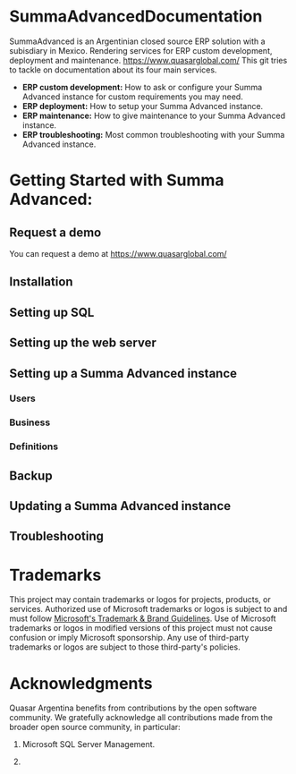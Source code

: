 # SummaAdvancedDocumentation
SummaAdvanced is an Argentinian closed source ERP solution with a subisdiary in Mexico. Rendering services for ERP custom development, deployment and maintenance. https://www.quasarglobal.com/
This git tries to tackle on documentation about its four main services.
- **ERP custom development:** How to ask or configure your Summa Advanced instance for custom requirements you may need.
- **ERP deployment:** How to setup your Summa Advanced instance.
- **ERP maintenance:** How to give maintenance to your Summa Advanced instance.
- **ERP troubleshooting:** Most common troubleshooting with your Summa Advanced instance.

# Getting Started with Summa Advanced: 

## Request a demo
You can request a demo at https://www.quasarglobal.com/
## Installation
## Setting up SQL
## Setting up the web server
## Setting up a Summa Advanced instance
### Users
### Business
### Definitions
## Backup
## Updating a Summa Advanced instance
## Troubleshooting

# Trademarks

This project may contain trademarks or logos for projects, products, or services. Authorized use of Microsoft trademarks or logos is subject to and must follow [Microsoft's Trademark & Brand Guidelines](https://www.microsoft.com/en-us/legal/intellectualproperty/trademarks/usage/general). Use of Microsoft trademarks or logos in modified versions of this project must not cause confusion or imply Microsoft sponsorship. Any use of third-party trademarks or logos are subject to those third-party's policies.

# Acknowledgments 

Quasar Argentina benefits from contributions by the open software community. We gratefully acknowledge all contributions made from the broader open source community, in particular:

1) Microsoft SQL Server Management.   

2) 